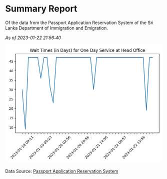 # Summary Report

Of the data from the Passport Application Reservation System of the Sri Lanka Department of Immigration and Emigration.

*As of 2023-01-22 21:56:40*

![Wait Time Chart](summary.wait_time_chart.png)

Data Source: [Passport Application Reservation System](https://eservices.immigration.gov.lk:8443/appointment/pages/reservationApplication.xhtml)